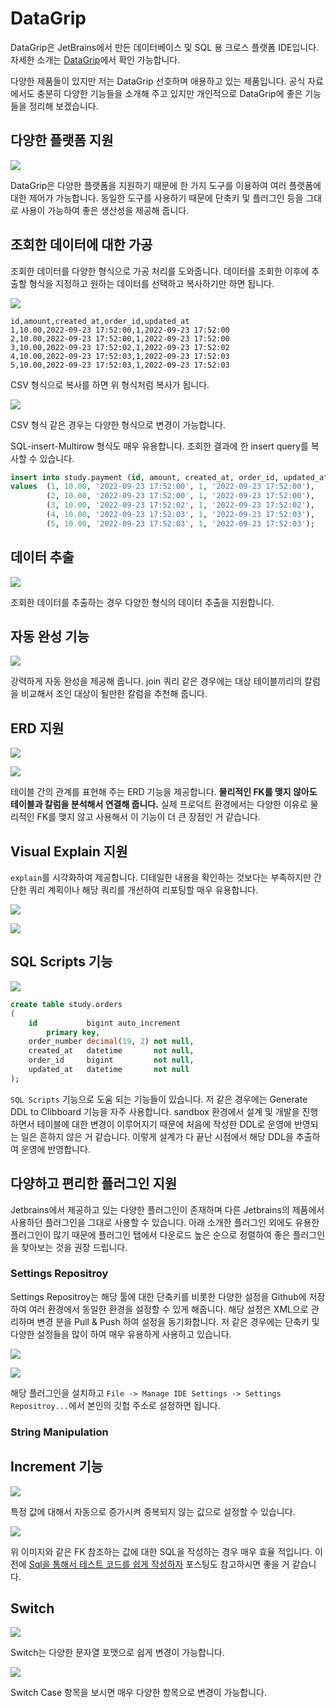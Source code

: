# DataGrip

DataGrip은 JetBrains에서 만든 데이터베이스 및 SQL 용 크로스 플랫폼 IDE입니다. 자세한 소개는 [DataGrip](https://www.jetbrains.com/ko-kr/datagrip/)에서 확인 가능합니다.

다양한 제품들이 있지만 저는 DataGrip 선호하며 애용하고 있는 제품입니다. 공식 자료에서도 충분히 다양한 기능들을 소개해 주고 있지만 개인적으로 DataGrip에 좋은 기능들을 정리해 보겠습니다.

## 다양한 플랫폼 지원

![](/assets/DataGrip-1.png)

DataGrip은 다양한 플랫폼을 지원하기 때문에 한 가지 도구를 이용하여 여러 플랫폼에 대한 제어가 가능합니다. 동일한 도구를 사용하기 때문에 단축키 및 플러그인 등을 그대로 사용이 가능하여 좋은 생산성을 제공해 줍니다.


## 조회한 데이터에 대한 가공

조회한 데이터를 다양한 형식으로 가공 처리를 도와줍니다. 데이터를 조회한 이후에 추출할 형식을 지정하고 원하는 데이터를 선택하고 복사하기만 하면 됩니다.

![](/assets/DataGrip-3.png)

```csv
id,amount,created_at,order_id,updated_at
1,10.00,2022-09-23 17:52:00,1,2022-09-23 17:52:00
2,10.00,2022-09-23 17:52:00,1,2022-09-23 17:52:00
3,10.00,2022-09-23 17:52:02,1,2022-09-23 17:52:02
4,10.00,2022-09-23 17:52:03,1,2022-09-23 17:52:03
5,10.00,2022-09-23 17:52:03,1,2022-09-23 17:52:03
```

CSV 형식으로 복사를 하면 위 형식처럼 복사가 됩니다.

![](/assets/DataGrip-4.png)

CSV 형식 같은 경우는 다양한 형식으로 변경이 가능합니다.

SQL-insert-Multirow 형식도 매우 유용합니다. 조회한 결과에 한 insert query를 복사할 수 있습니다.

```sql
insert into study.payment (id, amount, created_at, order_id, updated_at)
values  (1, 10.00, '2022-09-23 17:52:00', 1, '2022-09-23 17:52:00'),
        (2, 10.00, '2022-09-23 17:52:00', 1, '2022-09-23 17:52:00'),
        (3, 10.00, '2022-09-23 17:52:02', 1, '2022-09-23 17:52:02'),
        (4, 10.00, '2022-09-23 17:52:03', 1, '2022-09-23 17:52:03'),
        (5, 10.00, '2022-09-23 17:52:03', 1, '2022-09-23 17:52:03');
```

## 데이터 추출

![](/assets/DataGrip-5.png)

조회한 데이터를 추출하는 경우 다양한 형식의 데이터 추출을 지원합니다. 


## 자동 완성 기능

![](/assets/DataGrip-6.png)

강력하게 자동 완성을 제공해 줍니다. join 쿼리 같은 경우에는 대상 테이블끼리의 칼럼을 비교해서 조인 대상이 될만한 칼럼을 추천해 줍니다.

## ERD 지원

![](/assets/DataGrip-7.png)

![](/assets/DataGrip-8.png)

테이블 간의 관계를 표현해 주는 ERD 기능을 제공합니다. **물리적인 FK를 맺지 않아도 테이블과 칼럼을 분석해서 연결해 줍니다.** 실제 프로덕트 환경에서는 다양한 이유로 물리적인 FK를 맺지 않고 사용해서 이 기능이 더 큰 장점인 거 같습니다.


## Visual Explain 지원

`explain`를 시각화하여 제공합니다. 디테일한 내용을 확인하는 것보다는 부족하지만 간단한 쿼리 계획이나 해당 쿼리를 개선하여 리포팅할 매우 유용합니다.

![](/assets/DataGrip-9.png)

![](/assets/DataGrip-10.png)

## SQL Scripts 기능

![](/assets/DataGrip-11.png)

```sql
create table study.orders
(
    id           bigint auto_increment
        primary key,
    order_number decimal(19, 2) not null,
    created_at   datetime       not null,
    order_id     bigint         not null,
    updated_at   datetime       not null
);

```

`SQL Scripts` 기능으로 도움 되는 기능들이 있습니다. 저 같은 경우에는 Generate DDL to Clibboard 기능을 자주 사용합니다. sandbox 환경에서 설계 및 개발을 진행하면서 테이블에 대한 변경이 이루어지기 때문에 처음에 작성한 DDL로 운영에 반영되는 일은 흔하지 않은 거 같습니다. 이렇게 설계가 다 끝난 시점에서 해당 DDL을 추출하여 운영에 반영합니다.


## 다양하고 편리한 플러그인 지원

Jetbrains에서 제공하고 있는 다양한 플러그인이 존재하며 다른 Jetbrains의 제품에서 사용하던 플러그인을 그대로 사용할 수 있습니다. 아래 소개한 플러그인 외에도 유용한 플러그인이 많기 때문에 플러그인 탭에서 다운로드 높은 순으로 정렬하여 좋은 플러그인을 찾아보는 것을 권장 드립니다.

### Settings Repositroy

Settings Repositroy는 해당 툴에 대한 단축키를 비롯한 다양한 설정을 Github에 저장하여 여러 환경에서 동일한 환경을 설정할 수 있게 해줍니다. 해당 설정은 XML으로 관리하며 변경 분을 Pull & Push 하여 설정을 동기화합니다. 저 같은 경우에는 단축키 및 다양한 설정들을 많이 하여 매우 유용하게 사용하고 있습니다.

![](/assets/DataGrip-12.png)

![](/assets/DataGrip-13.png)

해당 플러그인을 설치하고 `File -> Manage IDE Settings -> Settings Repositroy...`에서 본인의 깃헙 주소로 설정하면 됩니다.

### String Manipulation

## Increment 기능

![](https://raw.githubusercontent.com/cheese10yun/IntelliJ/master/assets/string-manipulation-1.gif)

특정 값에 대해서 자동으로 증가시켜 중복되지 않는 값으로 설정할 수 있습니다.

![](https://raw.githubusercontent.com/cheese10yun/blog-sample/master/kotlin-jpa/docs/string-maniplation-2.png)

위 이미지와 같은 FK 참조하는 값에 대한 SQL을 작성하는 경우 매우 효율 적입니다. 이전에 [Sql을 통해서 테스트 코드를 쉽게 작성하자](https://cheese10yun.github.io/sql-test/) 포스팅도 참고하시면 좋을 거 같습니다.

## Switch

![](https://raw.githubusercontent.com/cheese10yun/blog-sample/master/kotlin-jpa/docs/string-manipulation-3.gif)

Switch는 다양한 문자열 포맷으로 쉽게 변경이 가능합니다.

![](https://raw.githubusercontent.com/cheese10yun/blog-sample/master/kotlin-jpa/docs/string-manipulation-4.png)

Switch Case 항목을 보시면 매우 다양한 항목으로 변경이 가능합니다.
